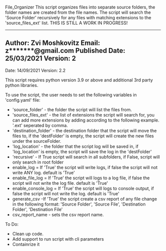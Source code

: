 File_Organizer
This script organizes files into separate source folders,
the folder names are created from the file names.
The script will search the 'Source Folder' recursively for any files with matching extensions
to the 'source_files_ext' list.
THIS IS STILL A WORK IN PROGRESS!

---------------------------------------------------------------------------------------------------------------
Author: Zvi Moshkovitz
Email: z*******@gmail.com
Published Date: 25/03/2021 Version: 2
---------------------------------------------------------------------------------------------------------------
Date: 14/09/2021 Version: 2.2

This script requires python version 3.9 or above and additional 3rd party python libraries.

To use the script, the user needs to set the following variables in 'config.yaml' file:
* 'source_folder' - the folder the script will list the files from.
* 'source_files_ext' - the list of extensions the script will search for,
you can add more extensions by adding according to the following example.
'.ext' seperated by comma.
* 'destination_folder' - the destination folder that the script will move the files to, if the 'destFolder' is empty,
the script will create the new files under the sourceFolder.
* 'log_location' - the folder that the script log will be saved in, if 'log_location' is empty,
the script will save the log in the 'destFolder'
* 'recursive' - If True script will search in all subfolders, if False, script will only search in root folder
* enable_log = If 'True' the script will write logs, if false the script will not write ANY log. default is 'True'
* enable_file_log = If 'True' the script will logs to a log file, if false the script will not write the log file.
default is 'True'
* enable_console_log = If 'True' the script will logs to console output, if false the script will not write the log.
default is 'True'
* generate_csv -If 'True' the script create a csv report of any file change in the following format:
'Source Folder', 'Source File', 'Destination Folder', 'Destination File'
* csv_report_name - sets the csv report name.


To Do:
* Clean up code.
* Add support to run script with cli parameters
* Containrize it